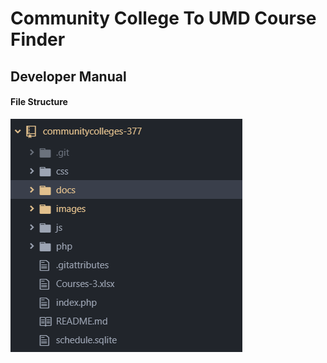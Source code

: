 # Community College To UMD Course Finder
## Developer Manual

#### File Structure
![](/images/developer_manual/file_structure.png)
